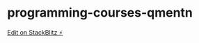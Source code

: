 # programming-courses-qmentn

[Edit on StackBlitz ⚡️](https://stackblitz.com/edit/programming-courses-qmentn)